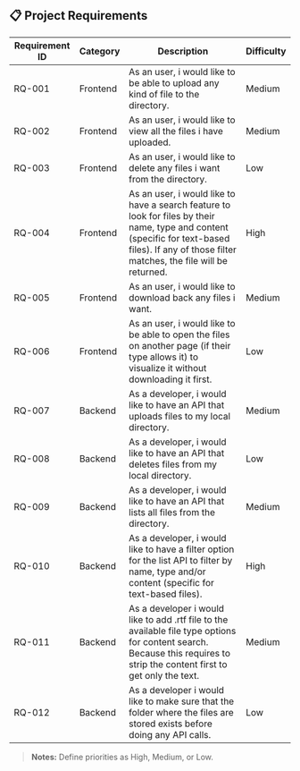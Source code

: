 ## 📋 Project Requirements

| Requirement ID | Category | Description                                                                                                                                   | Difficulty |
| -------------- | -------- | --------------------------------------------------------------------------------------------------------------------------------------------- | ---------- |
| RQ-001         | Frontend | As an user, i would like to be able to upload any kind of file to the directory.                                                              | Medium     |
| RQ-002         | Frontend | As an user, i would like to view all the files i have uploaded.                                                                               | Medium     |
| RQ-003         | Frontend | As an user, i would like to delete any files i want from the directory.                                                                       | Low        |
| RQ-004         | Frontend | As an user, i would like to have a search feature to look for files by their name, type and content (specific for text-based files). If any of those filter matches, the file will be returned.          | High       |
| RQ-005         | Frontend | As an user, i would like to download back any files i want.                                                                                   | Medium     |
| RQ-006         | Frontend | As an user, i would like to be able to open the files on another page (if their type allows it) to visualize it without downloading it first. | Low        |
| RQ-007         | Backend  | As a developer, i would like to have an API that uploads files to my local directory.                                                          | Medium     |
| RQ-008         | Backend  | As a developer, i would like to have an API that deletes files from my local directory.                                                       | Low        |
| RQ-009         | Backend  | As a developer, i would like to have an API that lists all files from the directory.                                                          | Medium     |
| RQ-010         | Backend  | As a developer, i would like to have a filter option for the list API to filter by name, type and/or content (specific for text-based files).    | High       |
| RQ-011         | Backend  | As a developer i would like to add .rtf file to the available file type options for content search. Because this requires to strip the content first to get only the text.                                                   | Medium     |
| RQ-012         | Backend  | As a developer i would like to make sure that the folder where the files are stored exists before doing any API calls.                       | Low        |

> **Notes:** Define priorities as High, Medium, or Low.
